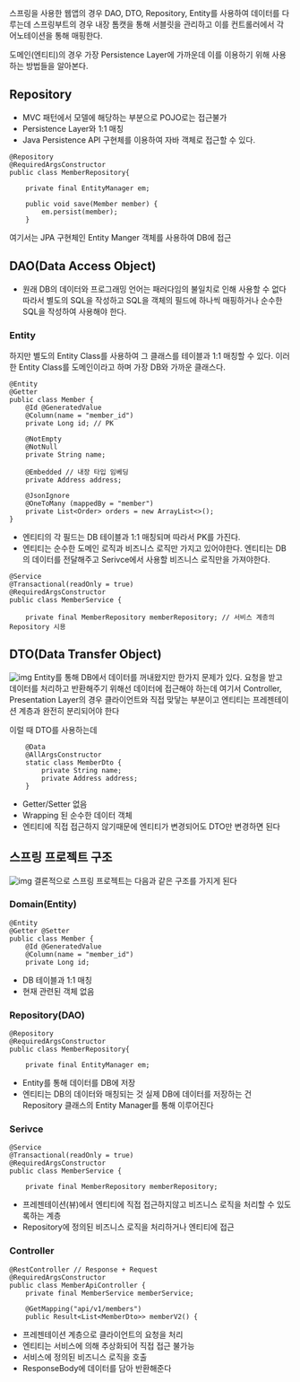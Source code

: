 
스프링을 사용한 웹앱의 경우 DAO, DTO, Repository, Entity를 사용하여 데이터를 다루는데
스프링부트의 경우 내장 톰캣을 통해 서블릿을 관리하고 이를 컨트롤러에서 각 어노테이션을 통해 매핑한다.

도메인(엔티티)의 경우 가장 Persistence Layer에 가까운데 이를 이용하기 위해 사용하는 방법들을 알아본다.

## Repository

- MVC 패턴에서 모델에 해당하는 부분으로 POJO로는 접근불가
- Persistence Layer와 1:1 매칭
- Java Persistence API 구현체를 이용하여 자바 객체로 접근할 수 있다.

```null
@Repository 
@RequiredArgsConstructor
public class MemberRepository{

    private final EntityManager em; 

    public void save(Member member) {
        em.persist(member);
    }
```

여기서는 JPA 구현체인 Entity Manger 객체를 사용하여 DB에 접근

## DAO(Data Access Object)

- 원래 DB의 데이터와 프로그래밍 언어는 패러다임의 불일치로 인해 사용할 수 없다
  따라서 별도의 SQL을 작성하고 SQL을 객체의 필드에 하나씩 매핑하거나 순수한 SQL을 작성하여 사용해야 한다.

### Entity

하지만 별도의 Entity Class를 사용하여 그 클래스를 테이블과 1:1 매칭할 수 있다.
이러한 Entity Class를 도메인이라고 하며 가장 DB와 가까운 클래스다.

```null
@Entity
@Getter
public class Member {
    @Id @GeneratedValue
    @Column(name = "member_id")
    private Long id; // PK

    @NotEmpty
    @NotNull
    private String name;

    @Embedded // 내장 타입 임베딩
    private Address address;

    @JsonIgnore
    @OneToMany (mappedBy = "member")
    private List<Order> orders = new ArrayList<>();
}
```

- 엔티티의 각 필드는 DB 테이블과 1:1 매칭되며 따라서 PK를 가진다.
- 엔티티는 순수한 도메인 로직과 비즈니스 로직만 가지고 있어야한다.
  엔티티는 DB의 데이터를 전달해주고 Serivce에서 사용할 비즈니스 로직만을 가져야한다.

```null
@Service
@Transactional(readOnly = true)
@RequiredArgsConstructor
public class MemberService {

    private final MemberRepository memberRepository; // 서비스 계층의 Repository 시용
```

## DTO(Data Transfer Object)

![img](https://media.vlpt.us/images/agugu95/post/189b4d5e-002c-4e7c-a4fb-89f0dd60f435/image.png)
Entity를 통해 DB에서 데이터를 꺼내왔지만 한가지 문제가 있다.
요청을 받고 데이터를 처리하고 반환해주기 위해선 데이터에 접근해야 하는데
여기서 Controller, Presentation Layer의 경우 클라이언트와 직접 맞닿는 부분이고
엔티티는 프레젠테이션 계층과 완전히 분리되어야 한다

이럴 때 DTO를 사용하는데

```null
    @Data
    @AllArgsConstructor
    static class MemberDto {
        private String name;
        private Address address;
    }
```

- Getter/Setter 없음
- Wrapping 된 순수한 데이터 객체
- 엔티티에 직접 접근하지 않기때문에 엔티티가 변경되어도 DTO만 변경하면 된다

## 스프링 프로젝트 구조

![img](https://media.vlpt.us/images/agugu95/post/189b4d5e-002c-4e7c-a4fb-89f0dd60f435/image.png)
결론적으로 스프링 프로젝트는 다음과 같은 구조를 가지게 된다

### Domain(Entity)

```null
@Entity
@Getter @Setter
public class Member {
    @Id @GeneratedValue
    @Column(name = "member_id")
    private Long id;
```

- DB 테이블과 1:1 매칭
- 현재 관련된 객체 없음

### Repository(DAO)

```null
@Repository
@RequiredArgsConstructor
public class MemberRepository{

    private final EntityManager em;
```

- Entity를 통해 데이터를 DB에 저장
- 엔티티는 DB의 데이터와 매칭되는 것
  실제 DB에 데이터를 저장하는 건 Repository 클래스의 Entity Manager를 통해 이루어진다

### Serivce

```null
@Service
@Transactional(readOnly = true)
@RequiredArgsConstructor 
public class MemberService {

    private final MemberRepository memberRepository;
```

- 프레젠테이션(뷰)에서 엔티티에 직접 접근하지않고 비즈니스 로직을 처리할 수 있도록하는 계층
- Repository에 정의된 비즈니스 로직을 처리하거나 엔티티에 접근

### Controller

```null
@RestController // Response + Request
@RequiredArgsConstructor
public class MemberApiController {
    private final MemberService memberService;
    
    @GetMapping("api/v1/members")
    public Result<List<MemberDto>> memberV2() {
```

- 프레젠테이션 계층으로 클라이언트의 요청을 처리
- 엔티티는 서비스에 의해 추상화되어 직접 접근 불가능
- 서비스에 정의된 비즈니스 로직을 호출
- ResponseBody에 데이터를 담아 반환해준다